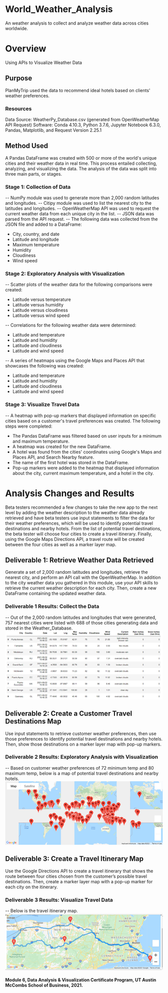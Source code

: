 # World_Weather_Analysis
An weather analysis to collect and analyze weather data across cities worldwide.

# Overview
Using APIs to Visualize Weather Data

## Purpose
PlanMyTrip used the data to recommend ideal hotels based on clients' weather preferences.

### Resources
Data Source: WeatherPy_Database.csv (generated from OpenWeatherMap API Request)
Software: Conda 4.10.3, Python 3.7.6, Jupyter Notebook 6.3.0, Pandas, Matplotlib, and Request Version 2.25.1

## Method Used
A Pandas DataFrame was created with 500 or more of the world's unique cities and their weather data in real time. This process entailed collecting, analyzing, and visualizing the data.
The analysis of the data was split into three main parts, or stages.

### Stage 1: Collection of Data
-- NumPy module was used to generate more than 2,000 random latitudes and longitudes.
-- Citipy module was used to list the nearest city to the latitudes and longitudes.
-- OpenWeatherMap API was used to request the current weather data from each unique city in the list.
-- JSON data was parsed from the API request.
-- The following data was collected from the JSON file and added to a DataFrame:
* City, country, and date
* Latitude and longitude
* Maximum temperature
* Humidity
* Cloudiness
* Wind speed

### Stage 2: Exploratory Analysis with Visualization
-- Scatter plots of the weather data for the following comparisons were created:
* Latitude versus temperature
* Latitude versus humidity
* Latitude versus cloudiness
* Latitude versus wind speed

-- Correlations for the following weather data were determined:
* Latitude and temperature
* Latitude and humidity
* Latitude and cloudiness
* Latitude and wind speed

-- A series of heatmaps using the Google Maps and Places API that showcases the following was created:
* Latitude and temperature
* Latitude and humidity
* Latitude and cloudiness
* Latitude and wind speed

### Stage 3: Visualize Travel Data
-- A heatmap with pop-up markers that displayed information on specific cities based on a customer's travel preferences was created. The following steps were completed:

* The Pandas DataFrame was filtered based on user inputs for a minimum and maximum temperature.
* A heatmap was created for the new DataFrame.
* A hotel was found from the cities' coordinates using Google's Maps and Places API, and Search Nearby feature.
* The name of the first hotel was stored in the DataFrame.
* Pop-up markers were added to the heatmap that displayed information about the city, current maximum temperature, and a hotel in the city.

# Analysis Changes and Results
Beta testers recommended a few changes to take the new app to the next level by adding the weather description to the weather data already retrieved and have beta testers use input statements to filter the data for their weather preferences, which will be used to identify potential travel destinations and nearby hotels. From the list of potential travel destinations, the beta tester will choose four cities to create a travel itinerary. Finally, using the Google Maps Directions API, a travel route will be created between the four cities as well as a marker layer map.

## Deliverable 1: Retrieve Weather Data Retrieved
Generate a set of 2,000 random latitudes and longitudes, retrieve the nearest city, and perform an API call with the OpenWeatherMap. In addition to the city weather data you gathered in this module, use your API skills to retrieve the current weather description for each city. Then, create a new DataFrame containing the updated weather data.

### Deliverable 1 Results: Collect the Data
-- Out of the 2,000 random latitudes and longitudes that were generated, 757 nearest cities were listed with 688 of those cities generating data and stored in the Weather_Database. 
![city_data_dataframe.png](https://github.com/KimberlyCrawford/World_Weather_Analysis/blob/main/RESOURCES/city_data_dataframe.png)

## Deliverable 2: Create a Customer Travel Destinations Map
Use input statements to retrieve customer weather preferences, then use those preferences to identify potential travel destinations and nearby hotels. Then, show those destinations on a marker layer map with pop-up markers.

### Deliverable 2 Results: Exploratory Analysis with Visualization
-- Based on customer weather preferences of 72 minimum temp and 80 maximum temp, below is a map of potential travel destinations and nearby hotels. 
![WeatherPy_vacation_map.png](https://github.com/KimberlyCrawford/World_Weather_Analysis/blob/main/Vacation_Search/WeatherPy_vacation_map.png)

## Deliverable 3: Create a Travel Itinerary Map
Use the Google Directions API to create a travel itinerary that shows the route between four cities chosen from the customer’s possible travel destinations. Then, create a marker layer map with a pop-up marker for each city on the itinerary.

### Deliverable 3 Results: Visualize Travel Data
-- Below is the travel itinerary map.
![WeatherPy_travel_map.png](https://github.com/KimberlyCrawford/World_Weather_Analysis/blob/main/Vacation_Itinerary/WeatherPy_travel_map.png)

#### Module 6, Data Analysis & Visualization Certificate Program, UT Austin McCombs School of Business, 2021.
